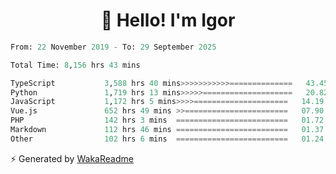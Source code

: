 <h1 align="center">👋 Hello! I'm Igor</h1>

<!--START_SECTION:waka-->

```python
From: 22 November 2019 - To: 29 September 2025

Total Time: 8,156 hrs 43 mins

TypeScript           3,588 hrs 40 mins>>>>>>>>>>>==============   43.45 %
Python               1,719 hrs 13 mins>>>>>====================   20.82 %
JavaScript           1,172 hrs 5 mins>>>>=====================   14.19 %
Vue.js               652 hrs 49 mins >>=======================   07.90 %
PHP                  142 hrs 3 mins  =========================   01.72 %
Markdown             112 hrs 46 mins =========================   01.37 %
Other                102 hrs 6 mins  =========================   01.24 %
```

<!--END_SECTION:waka-->

⚡ Generated by [WakaReadme](https://github.com/athul/waka-readme)
